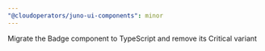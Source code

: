 ```yaml
---
"@cloudoperators/juno-ui-components": minor
---
```


Migrate the Badge component to TypeScript and remove its Critical variant
